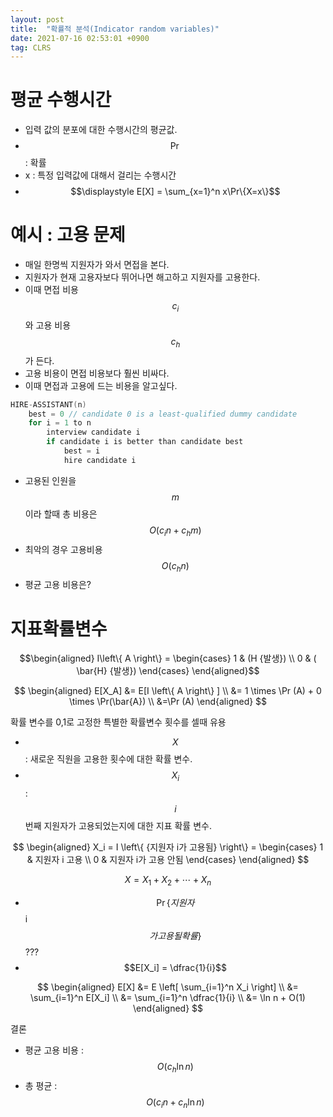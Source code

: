```yaml
---
layout: post
title:  "확률적 분석(Indicator random variables)"
date: 2021-07-16 02:53:01 +0900
tag: CLRS
---
```


# 평균 수행시간
    
- 입력 값의 분포에 대한 수행시간의 평균값.
- $$\Pr$$ : 확률
- x : 특정 입력값에 대해서 걸리는 수행시간
- $$\displaystyle E[X] = \sum_{x=1}^n x\Pr\{X=x\}$$



# 예시 : 고용 문제
- 매일 한명씩 지원자가 와서 면접을 본다. 
- 지원자가 현재 고용자보다 뛰어나면 해고하고 지원자를 고용한다.
- 이때 면접 비용 $$c_i$$와 고용 비용 $$c_h$$가 든다.
- 고용 비용이 면접 비용보다 훨씬 비싸다.
- 이때 면접과 고용에 드는 비용을 알고싶다.


```c++
HIRE-ASSISTANT(n)
    best = 0 // candidate 0 is a least-qualified dummy candidate
    for i = 1 to n
        interview candidate i
        if candidate i is better than candidate best
            best = i
            hire candidate i
```    

- 고용된 인원을 $$m$$이라 할때 총 비용은 $$O(c_in + c_hm)$$
- 최악의 경우 고용비용
    $$O(c_hn)$$
- 평균 고용 비용은?



# 지표확률변수



$$\begin{aligned}
    I\left\{ A \right\} =  
\begin{cases}
    1 &    (H {발생}) \\
    0 & ( \bar{H} {발생})
\end{cases}    \end{aligned}$$

$$
    \begin{aligned}
        E[X_A] &=  E[I \left\{ A \right\} ] \\
        &= 1 \times \Pr (A) + 0 \times \Pr(\bar{A}) \\
        &=\Pr (A)     
    \end{aligned}
$$

확률 변수를 0,1로 고정한 특별한 확률변수 횟수를 셀때 유용

- $$X$$ : 새로운 직원을 고용한 횟수에 대한 확률 변수.
- $$X_i$$ : $$i$$번째 지원자가 고용되었는지에 대한 지표 확률 변수.


$$
\begin{aligned}
X_i = I \left\{ {지원자 i가 고용됨} \right\} =
    \begin{cases}
        1 & 지원자 i 고용 \\
        0 & 지원자 i가 고용 안됨 
    \end{cases}    
\end{aligned}
$$  

$$X = X_1 + X_2 + \cdots + X_n$$


- $$\Pr\{지원자 $$i$$가 고용될 확률\}$$ ???
- $$E[X_i] = \dfrac{1}{i}$$


$$
    \begin{aligned}  
        E[X] &= E \left[  \sum_{i=1}^n X_i  \right] \\ 
        &= \sum_{i=1}^n E[X_i] \\ 
        &= \sum_{i=1}^n \dfrac{1}{i} \\ 
        &= \ln n + O(1)
    \end{aligned}
$$

결론
- 평균 고용 비용 : $$O(c_h \ln n)$$
- 총 평균 : $$O(c_in + c_n \ln n)$$
